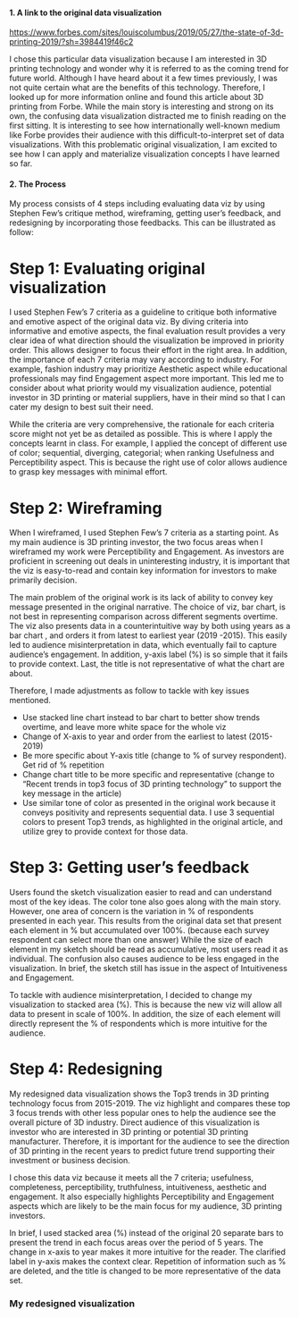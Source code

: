 #### 1. A link to the original data visualization

https://www.forbes.com/sites/louiscolumbus/2019/05/27/the-state-of-3d-printing-2019/?sh=3984419f46c2

I chose this particular data visualization because I am interested in 3D printing technology and wonder why it is referred to as the coming trend for future world. Although I have heard about it a few times previously, I was not quite certain what are the benefits of this technology. Therefore, I looked up for more information online and found this article about 3D printing from Forbe. While the main story is interesting and strong on its own, the confusing data visualization distracted me to finish reading on the first sitting. It is interesting to see how internationally well-known medium like Forbe provides their audience with this difficult-to-interpret set of data visualizations. With this problematic original visualization, I am excited to see how I can apply and materialize visualization concepts I have learned so far. 

#### 2. The Process 

My process consists of 4 steps including evaluating data viz by using Stephen Few’s critique method, wireframing, getting user’s feedback, and redesigning by incorporating those feedbacks. This can be illustrated as follow:

# Step 1: Evaluating original visualization 
I used Stephen Few’s 7 criteria as a guideline to critique both informative and emotive aspect of the original data viz. By diving criteria into informative and emotive aspects, the final evaluation result provides a very clear idea of what direction should the visualization be improved in priority order. This allows designer to focus their effort in the right area. In addition, the importance of each 7 criteria may vary according to industry. For example, fashion industry may prioritize Aesthetic aspect while educational professionals may find Engagement aspect more important. This led me to consider about what priority would my visualization audience, potential investor in 3D printing or material suppliers, have in their mind so that I can cater my design to best suit their need. 

While the criteria are very comprehensive, the rationale for each criteria score might not yet be as detailed as possible. This is where I apply the concepts learnt in class. For example, I applied the concept of different use of color; sequential, diverging, categorial; when ranking Usefulness and Perceptibility aspect. This is because the right use of color allows audience to grasp key messages with minimal effort. 


# Step 2: Wireframing 
When I wireframed, I used Stephen Few’s 7 criteria as a starting point. As my main audience is 3D printing investor, the two focus areas when I wireframed my work were Perceptibility and Engagement. As investors are proficient in screening out deals in uninteresting industry, it is important that the viz is easy-to-read and contain key information for investors to make primarily decision.

The main problem of the original work is its lack of ability to convey key message presented in the original narrative. The choice of viz, bar chart, is not best in representing comparison across different segments overtime. The viz also presents data  in a counterintuitive way by both using years as a bar chart , and orders it from latest to earliest year (2019 -2015). This easily led to audience misinterpretation in data, which eventually fail to capture audience’s engagement. In addition, y-axis label (%) is so simple that it fails to provide context. Last, the title is not representative of what the chart are about.

Therefore, I made adjustments as follow to tackle with key issues mentioned. 
-	Use stacked line chart instead to bar chart to better show trends overtime, and leave more white space for the whole viz
-	Change of X-axis to year and order from the earliest to latest (2015-2019)
-	Be more specific about Y-axis title (change to % of survey respondent). Get rid of % repetition 
-	Change chart title to be more specific and representative (change to “Recent trends in top3 focus of 3D printing technology” to support the key message in the article)
-	Use similar tone of color as presented in the original work because it conveys positivity and represents sequential data. I use 3 sequential colors to present Top3 trends, as highlighted in the original article, and utilize grey to provide context for those data.


# Step 3: Getting user’s feedback
Users found the sketch visualization easier to read and can understand most of the key ideas. The color tone also goes along with the main story. However, one area of concern is the variation in % of respondents presented in each year. This results from the original data set that present each element in % but accumulated over 100%. (because each survey respondent can select more than one answer) While the size of each element in my sketch should be read as accumulative, most users read it as individual. The confusion also causes audience to be less engaged in the visualization. In brief, the sketch still has issue in the aspect of Intuitiveness and Engagement.

To tackle with audience misinterpretation, I decided to change my visualization to stacked area (%). This is because the new viz will allow all data to present in scale of 100%. In addition, the size of each element will directly represent the % of respondents which is more intuitive for the audience. 


# Step 4: Redesigning
My redesigned data visualization shows the Top3 trends in 3D printing technology focus from 2015-2019. The viz highlight and compares these top 3 focus trends with other less popular ones to help the audience see the overall picture of 3D industry. Direct audience of this visualization is investor who are interested in 3D printing or potential 3D printing manufacturer. Therefore, it is important for the audience to see the direction of 3D printing in the recent years to predict future trend supporting their investment or business decision. 

I chose this data viz because it meets all the 7 criteria; usefulness, completeness, perceptibility, truthfulness, intuitiveness, aesthetic and engagement. It also especially highlights Perceptibility and Engagement aspects which are likely to be the main focus for my audience, 3D printing investors. 

In brief, I used stacked area (%) instead of the original 20 separate bars to present the trend in each focus areas over the period of 5 years. The change in x-axis to year makes it more intuitive for the reader. The clarified label in y-axis makes the context clear. Repetition of information such as % are deleted, and the title is changed to be more representative of the data set.


### My redesigned visualization
<div class="flourish-embed flourish-chart" data-src="visualisation/5358721"><script src="https://public.flourish.studio/resources/embed.js"></script></div>
